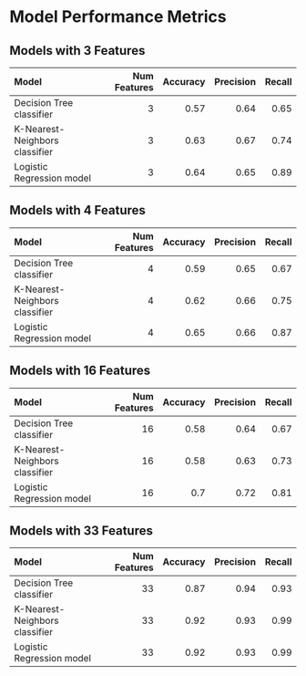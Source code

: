 # Model Performance Metrics

## Models with 3 Features

| Model                          |   Num Features |   Accuracy |   Precision |   Recall |
|:-------------------------------|---------------:|-----------:|------------:|---------:|
| Decision Tree classifier       |              3 |       0.57 |        0.64 |     0.65 |
| K-Nearest-Neighbors classifier |              3 |       0.63 |        0.67 |     0.74 |
| Logistic Regression model      |              3 |       0.64 |        0.65 |     0.89 |

## Models with 4 Features

| Model                          |   Num Features |   Accuracy |   Precision |   Recall |
|:-------------------------------|---------------:|-----------:|------------:|---------:|
| Decision Tree classifier       |              4 |       0.59 |        0.65 |     0.67 |
| K-Nearest-Neighbors classifier |              4 |       0.62 |        0.66 |     0.75 |
| Logistic Regression model      |              4 |       0.65 |        0.66 |     0.87 |

## Models with 16 Features

| Model                          |   Num Features |   Accuracy |   Precision |   Recall |
|:-------------------------------|---------------:|-----------:|------------:|---------:|
| Decision Tree classifier       |             16 |       0.58 |        0.64 |     0.67 |
| K-Nearest-Neighbors classifier |             16 |       0.58 |        0.63 |     0.73 |
| Logistic Regression model      |             16 |       0.7  |        0.72 |     0.81 |

## Models with 33 Features

| Model                          |   Num Features |   Accuracy |   Precision |   Recall |
|:-------------------------------|---------------:|-----------:|------------:|---------:|
| Decision Tree classifier       |             33 |       0.87 |        0.94 |     0.93 |
| K-Nearest-Neighbors classifier |             33 |       0.92 |        0.93 |     0.99 |
| Logistic Regression model      |             33 |       0.92 |        0.93 |     0.99 |

